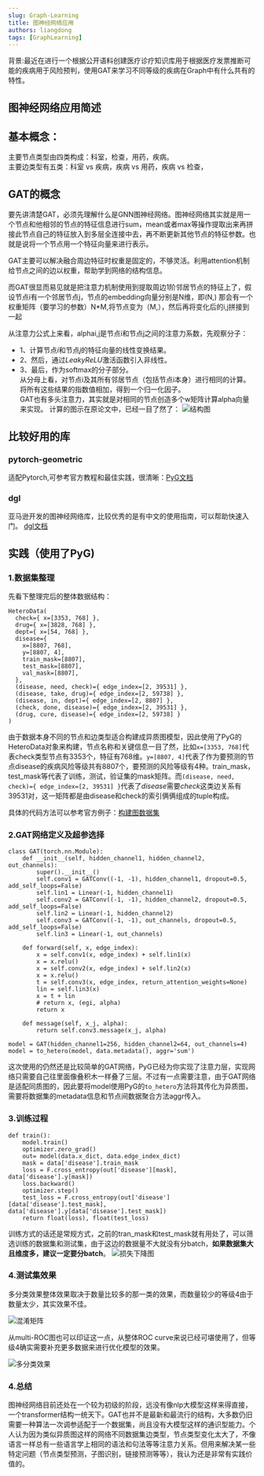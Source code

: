 ```yaml
---
slug: Graph-Learning
title: 图神经网络应用
authors: liangdong
tags: [GraphLearning]
---
```





背景:最近在进行一个根据公开语料创建医疗诊疗知识库用于根据医疗发票推断可能的疾病用于风险预判，使用GAT来学习不同等级的疾病在Graph中有什么共有的特性。

<!-- truncate -->
## 图神经网络应用简述

## 基本概念：

主要节点类型由四类构成：科室，检查，用药，疾病。  
主要边类型有五类：科室 vs 疾病，疾病 vs 用药，疾病 vs 检查，

## GAT的概念
要先讲清楚GAT，必须先理解什么是GNN图神经网络。图神经网络其实就是用一个节点和他相邻的节点的特征信息进行sum，mean或者max等操作提取出来再拼接此节点自己的特征放入到多层全连接中去，再不断更新其他节点的特征参数。也就是说将一个节点用一个特征向量来进行表示。

GAT主要可以解决融合周边特征时权重是固定的，不够灵活。利用attention机制给节点之间的边以权重，帮助学到网络的结构信息。

而GAT很显而易见就是把注意力机制使用到提取周边1阶邻居节点的特征上了，假设节点i有一个邻居节点j，节点的embedding向量分别是N维，即(N,)
那会有一个权重矩阵（要学习的参数）N*M,将节点变为（M,），然后再将变化后的i,j拼接到一起
 <!-- // Start of Selection
$$
\mathbf{x}^{\prime}_i = \sum_{j \in \mathcal{N}(i) \cup \{ i \}} \alpha_{i,j} \mathbf{\Theta}_t \mathbf{x}_{j}
$$

$$
\alpha_{i,j} = \frac{\exp\left(\mathrm{LeakyReLU}\left(\mathbf{a}^{\top}_{s} \mathbf{\Theta}_{s} \mathbf{x}_i + \mathbf{a}^{\top}_{t} \mathbf{\Theta}_{t} \mathbf{x}_j\right)\right)}{\sum_{k \in \mathcal{N}(i) \cup \{ i \}} \exp\left(\mathrm{LeakyReLU}\left(\mathbf{a}^{\top}_{s} \mathbf{\Theta}_{s} \mathbf{x}_i + \mathbf{a}^{\top}_{t} \mathbf{\Theta}_{t} \mathbf{x}_k\right)\right)}
$$ -->
从注意力公式上来看，alphai,j是节点i和节点j之间的注意力系数，先观察分子：  
- 1、计算节点$i$和节点$j$的特征向量的线性变换结果。  
- 2、然后，通过$LeakyReLU$激活函数引入非线性。  
- 3、最后，作为softmax的分子部分。   
从分母上看，对节点i及其所有邻居节点（包括节点i本身）进行相同的计算。
将所有这些结果的指数值相加，得到一个归一化因子。   
GAT也有多头注意力，其实就是对相同的节点创造多个w矩阵计算alpha向量来实现。
计算的图示在原论文中，已经一目了然了：
![结构图](static/GAT结构图.jpg)


## 比较好用的库
### pytorch-geometric
适配Pytorch,可参考官方教程和最佳实践，很清晰：[PyG文档](https://pytorch-geometric.readthedocs.io/en/2.6.0/tutorial/heterogeneous.html)

### dgl
亚马逊开发的图神经网络库，比较优秀的是有中文的使用指南，可以帮助快速入门。
[dgl文档](https://docs.dgl.ai/guide_cn/index.html)

## 实践（使用了PyG)
### 1.数据集整理
先看下整理完后的整体数据结构：
```
HeteroData(
  check={ x=[3353, 768] },
  drug={ x=[3828, 768] },
  dept={ x=[54, 768] },
  disease={
    x=[8807, 768],
    y=[8807, 4],
    train_mask=[8807],
    test_mask=[8807],
    val_mask=[8807],
  },
  (disease, need, check)={ edge_index=[2, 39531] },
  (disease, take, drug)={ edge_index=[2, 59738] },
  (disease, in, dept)={ edge_index=[2, 8807] },
  (check, done, disease)={ edge_index=[2, 39531] },
  (drug, cure, disease)={ edge_index=[2, 59738] }
)
```
由于数据本身不同的节点和边类型适合构建成异质图模型，因此使用了PyG的HeteroData对象来构建，节点名称和关键信息一目了然，比如`x=[3353, 768]`代表check类型节点有3353个，特征有768维。`y=[8807, 4]`代表了作为要预测的节点disease的疾病风险等级共有8807个，要预测的风险等级有4种。train_mask，test_mask等代表了训练，测试，验证集的mask矩阵。而`(disease, need, check)={ edge_index=[2, 39531] }`代表了*disease*需要*check*这类边关系有39531对，这一矩阵都是由disease和check的索引俩俩组成的tuple构成。

具体的代码方法可以参考官方例子：[构建图数据集](https://pytorch-geometric.readthedocs.io/en/2.6.0/tutorial/load_csv.html)

### 2.GAT网络定义及超参选择
```
class GAT(torch.nn.Module):
    def __init__(self, hidden_channel1, hidden_channel2, out_channels):
        super().__init__()
        self.conv1 = GATConv((-1, -1), hidden_channel1, dropout=0.5, add_self_loops=False)
        self.lin1 = Linear(-1, hidden_channel1)
        self.conv2 = GATConv((-1, -1), hidden_channel2, dropout=0.5, add_self_loops=False)
        self.lin2 = Linear(-1, hidden_channel2)
        self.conv3 = GATConv((-1, -1), out_channels, dropout=0.5, add_self_loops=False)
        self.lin3 = Linear(-1, out_channels)

    def forward(self, x, edge_index):
        x = self.conv1(x, edge_index) + self.lin1(x)
        x = x.relu()
        x = self.conv2(x, edge_index) + self.lin2(x)
        x = x.relu()
        t = self.conv3(x, edge_index, return_attention_weights=None)
        lin = self.lin3(x)
        x = t + lin
        # return x, (egi, alpha)
        return x
    
    def message(self, x_j, alpha):
        return self.conv3.message(x_j, alpha)

model = GAT(hidden_channel1=256, hidden_channel2=64, out_channels=4)
model = to_hetero(model, data.metadata(), aggr='sum')
```
这次使用的仍然还是比较简单的GAT网络，PyG已经为你实现了注意力层，实现网络只需要自己往里面像叠积木一样叠了三层。不过有一点需要注意，由于GAT网络是适配同质图的，因此要将model使用PyG的`to_hetero`方法将其传化为异质图，需要将数据集的metadata信息和节点间数据聚合方法aggr传入。

### 3.训练过程
```
def train():
    model.train()
    optimizer.zero_grad()
    out= model(data.x_dict, data.edge_index_dict)
    mask = data['disease'].train_mask
    loss = F.cross_entropy(out['disease'][mask], data['disease'].y[mask])
    loss.backward()
    optimizer.step()
    test_loss = F.cross_entropy(out['disease'][data['disease'].test_mask], data['disease'].y[data['disease'].test_mask])
    return float(loss), float(test_loss)
```
训练方式的话还是常规方式，之前的tran_mask和test_mask就有用处了，可以筛选训练的数据集和测试集，由于这边的数据量不大就没有分batch，**如果数据集大且维度多，建议一定要分batch**。
![损失下降图](static/image.png)
### 4.测试集效果
多分类效果整体效果取决于数量比较多的那一类的效果，而数量较少的等级4由于数量太少，其实效果不佳。

![混淆矩阵](static/image-2.png)

从multi-ROC图也可以印证这一点，从整体ROC curve来说已经可堪使用了，但等级4确实需要补充更多数据来进行优化模型的效果。

![多分类效果](static/image-1.png)

### 4.总结
图神经网络目前还处在一个较为初级的阶段，远没有像nlp大模型这样来得直接，一个transformer结构一统天下。GAT也并不是最新和最流行的结构，大多数仍旧需要一种算法一次调参适配于一个数据集，尚且没有大模型这样的通识型能力。个人认为因为类似异质图这样的网络不同数据集边类型，节点类型变化太大了，不像语言一样总有一些语言学上相同的语法和句法等等注意力关系。但用来解决某一些特定问题（节点类型预测，子图识别，链接预测等等），我认为还是非常有实践价值的。

